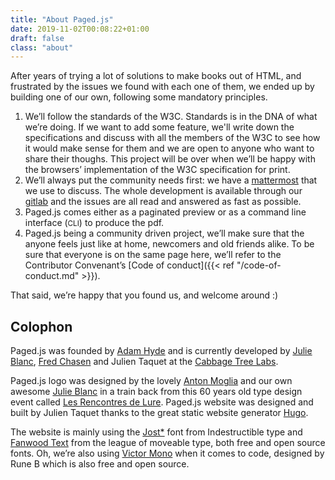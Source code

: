 ```yaml
---
title: "About Paged.js"
date: 2019-11-02T00:08:22+01:00
draft: false
class: "about"
---
```


After years of trying a lot of solutions to make books out of HTML, and frustrated by the issues we found with each one of them, we ended up by building one of our own, following some mandatory principles.

1. We’ll follow the standards of the W3C. Standards is in the DNA of what we’re doing. If we want to add some feature, we'll write down the specifications and discuss with all the members of the W3C to see how it would make sense for them and we are open to anyone who want to share their thoughs. This project will be over when we’ll be happy with the browsers’ implementation of the W3C specification for print.
2. We’ll always put the community needs first: we have a [mattermost](https://mattermost.pagedmedia.org) that we use to discuss. The whole development is available through our [gitlab](https://gitlab.pagedmedia.org) and the issues are all read and answered as fast as possible.
3. Paged.js comes either as a paginated preview or as a command line interface (<small>CLI</small>) to produce the pdf.
4. Paged.js being a community driven project, we’ll make sure that the anyone feels just like at home, newcomers and old friends alike. To be sure that everyone is on the same page here, we’ll refer to the Contributor Convenant’s [Code of conduct]({{< ref "/code-of-conduct.md" >}}).

That said, we’re happy that you found us, and welcome around :)



## Colophon


Paged.js was founded by [Adam Hyde](https://www.adamhyde.net) and is currently developed by [Julie Blanc](http://julie-blanc.fr), [Fred Chasen](http://fchasen.com/) and Julien Taquet at the [Cabbage Tree Labs](https://www.cabbagetreelabs.org). 

Paged.js logo was designed by the lovely [Anton Moglia](http://moglia.fr/) and our own awesome [Julie Blanc](http://julie-blanc.fr) in a train back from this 60 years old type design event called [Les Rencontres de Lure](http://delure.org). 
Paged.js website was designed and built by Julien Taquet thanks to the great static website generator [Hugo](https://gohugo.io/). 

<!-- Minipax, the extraordinary font used on the website was designed by Raphaël Ronot and is exclusively offered through the open and independant [Velvetyne](https://www.velvetyne.fr/) type foundry.  -->

The website is mainly using the [Jost*](https://indestructibletype.com/Jost.html) font from Indestructible type and [Fanwood Text](https://www.theleagueofmoveabletype.com/fanwood) from the league of moveable type, both free and open source fonts. Oh, we’re also using [Victor Mono](https://rubjo.github.io/victor-mono/) when it comes to code, designed by Rune B which is also free and open source.  
